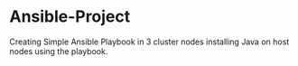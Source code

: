 # Ansible-Project
Creating Simple Ansible Playbook in 3 cluster nodes installing Java on host nodes using the playbook.



 
 





